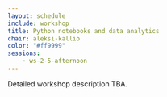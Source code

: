 ```yaml
---
layout: schedule
include: workshop
title: Python notebooks and data analytics
chair: aleksi-kallio
color: "#ff9999"
sessions:
    - ws-2-5-afternoon
---
```


Detailed workshop description TBA.
